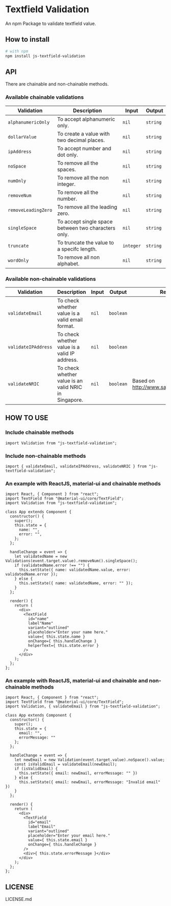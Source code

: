 # Textfield Validation

An npm Package to validate textfield value.

## How to install

```bash
# with npm
npm install js-textfield-validation
```

## API

There are chainable and non-chainable methods.

### Available chainable validations

| Validation | Description | Input | Output |
| --- | --- | --- | --- |
|`alphanumericOnly` | To accept alphanumeric only. | `nil` | `string` |
|`dollarValue` | To create a value with two decimal places. | `nil` | `string` |
|`ipAddress` | To accept number and dot only. | `nil` | `string` |
|`noSpace` | To remove all the spaces. | `nil` | `string` |
|`numOnly` | To remove all the non integer. | `nil` | `string` |
|`removeNum` | To remove all the number. | `nil` | `string` |
|`removeLeadingZero` | To remove all the leading zero. | `nil` | `string` |
|`singleSpace` | To accept single space between two characters only. | `nil` | `string` |
|`truncate` | To truncate the value to a specifc length. | `integer` | `string` |
|`wordOnly` | To remove all non alphabet. | `nil` | `string` |

### Available non-chainable validations

| Validation | Description | Input | Output | Remark |
| --- | --- | --- | --- | --- |
|`validateEmail` | To check whether value is a valid email format. | `nil` | `boolean` | |
|`validateIPAddress` | To check whether value is a valid IP address. | `nil` | `boolean` | |
|`validateNRIC` | To check whether value is an valid NRIC in Singapore. | `nil` | `boolean` | Based on http://www.samliew.com/icval/ |

## HOW TO USE

### Include chainable methods

```JS
import Validation from "js-textfield-validation";
```

### Include non-chainable methods

```JS
import { validateEmail, validateIPAddress, validateNRIC } from "js-textfield-validation";
```

### An example with ReactJS, material-ui and chainable methods

```JS
import React, { Component } from "react";
import TextField from "@material-ui/core/TextField";
import Validation from "js-textfield-validation";

class App extends Component {
  constructor() {
    super();
    this.state = {
      name: "",
      error: "",
    };
  };

  handleChange = event => {
    let validatedName = new Validations(event.target.value).removeNum().singleSpace();
    if (validatedName.error !== "") {
      this.setState({ name: validatedName.value, error: validatedName.error });
    } else {
      this.setState({ name: validatedName, error: "" });
    }
  };

  render() {
    return (
      <div>
        <TextField
          id="name"
          label"Name"
          variant="outlined"
          placeholder="Enter your name here."
          value={ this.state.name }
          onChange={ this.handleChange }
          helperText={ this.state.error }
        />
      </div>
    );
  };
};
```

### An example with ReactJS, material-ui and chainable and non-chainable methods

```JS
import React, { Component } from "react";
import TextField from "@material-ui/core/TextField";
import Validation, { validateEmail } from "js-textfield-validation";

class App extends Component {
  constructor() {
    super();
    this.state = {
      email: "",
      errorMessage: ""
    };
  };

  handleChange = event => {
    let newEmail = new Validation(event.target.value).noSpace().value;
    const isValidEmail = validateEmail(newEmail);
    if (isValidEmail) {
      this.setState({ email: newEmail, errorMessage: "" })
    } else {
      this.setState({ email: newEmail, errorMessage: "Invalid email" })
    }
  };

  render() {
    return (
      <div>
        <TextField
          id="email"
          label"Email"
          variant="outlined"
          placeholder="Enter your email here."
          value={ this.state.email }
          onChange={ this.handleChange }
        />
        <div>{ this.state.errorMessage }</div>
      </div>
    );
  };
};
```

## LICENSE

LICENSE.md
